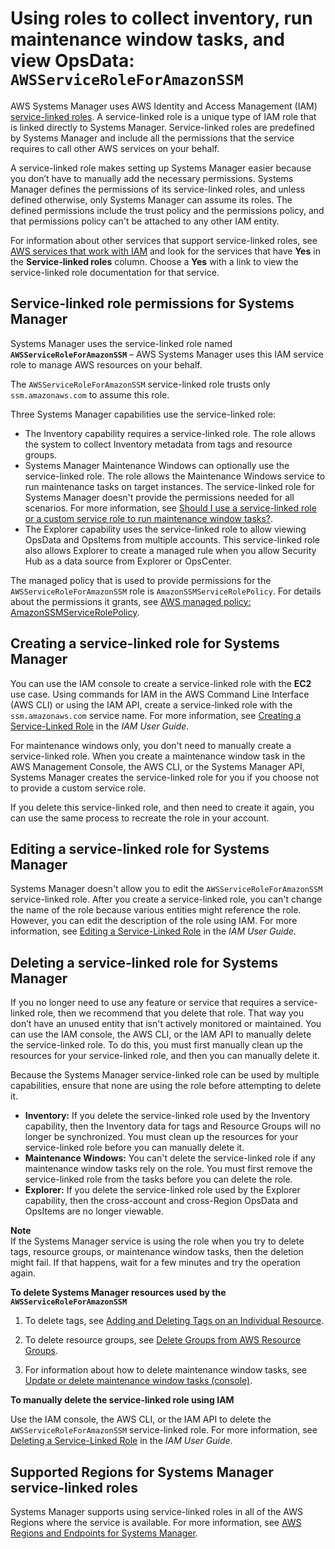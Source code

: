 # Using roles to collect inventory, run maintenance window tasks, and view OpsData: `AWSServiceRoleForAmazonSSM`<a name="using-service-linked-roles-service-action-1"></a>

AWS Systems Manager uses AWS Identity and Access Management \(IAM\)[ service\-linked roles](https://docs.aws.amazon.com/IAM/latest/UserGuide/id_roles_terms-and-concepts.html#iam-term-service-linked-role)\. A service\-linked role is a unique type of IAM role that is linked directly to Systems Manager\. Service\-linked roles are predefined by Systems Manager and include all the permissions that the service requires to call other AWS services on your behalf\. 

A service\-linked role makes setting up Systems Manager easier because you don’t have to manually add the necessary permissions\. Systems Manager defines the permissions of its service\-linked roles, and unless defined otherwise, only Systems Manager can assume its roles\. The defined permissions include the trust policy and the permissions policy, and that permissions policy can't be attached to any other IAM entity\.

For information about other services that support service\-linked roles, see [AWS services that work with IAM](https://docs.aws.amazon.com/IAM/latest/UserGuide/reference_aws-services-that-work-with-iam.html) and look for the services that have **Yes** in the **Service\-linked roles** column\. Choose a **Yes** with a link to view the service\-linked role documentation for that service\.

## Service\-linked role permissions for Systems Manager<a name="service-linked-role-permissions-service-action-1"></a>

Systems Manager uses the service\-linked role named **`AWSServiceRoleForAmazonSSM`** – AWS Systems Manager uses this IAM service role to manage AWS resources on your behalf\.

The `AWSServiceRoleForAmazonSSM` service\-linked role trusts only `ssm.amazonaws.com` to assume this role\. 

Three Systems Manager capabilities use the service\-linked role:
+ The Inventory capability requires a service\-linked role\. The role allows the system to collect Inventory metadata from tags and resource groups\.
+ Systems Manager Maintenance Windows can optionally use the service\-linked role\. The role allows the Maintenance Windows service to run maintenance tasks on target instances\. The service\-linked role for Systems Manager doesn't provide the permissions needed for all scenarios\. For more information, see [Should I use a service\-linked role or a custom service role to run maintenance window tasks?](sysman-maintenance-permissions.md#maintenance-window-tasks-service-role)\.
+ The Explorer capability uses the service\-linked role to allow viewing OpsData and OpsItems from multiple accounts\. This service\-linked role also allows Explorer to create a managed rule when you allow Security Hub as a data source from Explorer or OpsCenter\.

The managed policy that is used to provide permissions for the `AWSServiceRoleForAmazonSSM` role is `AmazonSSMServiceRolePolicy`\. For details about the permissions it grants, see [AWS managed policy: AmazonSSMServiceRolePolicy](security-iam-awsmanpol.md#security-iam-awsmanpol-AmazonSSMServiceRolePolicy)\.

## Creating a service\-linked role for Systems Manager<a name="create-service-linked-role-service-action-1"></a>

You can use the IAM console to create a service\-linked role with the **EC2** use case\. Using commands for IAM in the AWS Command Line Interface \(AWS CLI\) or using the IAM API, create a service\-linked role with the `ssm.amazonaws.com` service name\. For more information, see [Creating a Service\-Linked Role](https://docs.aws.amazon.com/IAM/latest/UserGuide/using-service-linked-roles.html#create-service-linked-role) in the *IAM User Guide*\.

For maintenance windows only, you don't need to manually create a service\-linked role\. When you create a maintenance window task in the AWS Management Console, the AWS CLI, or the Systems Manager API, Systems Manager creates the service\-linked role for you if you choose not to provide a custom service role\.

If you delete this service\-linked role, and then need to create it again, you can use the same process to recreate the role in your account\. 

## Editing a service\-linked role for Systems Manager<a name="edit-service-linked-role-service-action-1"></a>

Systems Manager doesn't allow you to edit the `AWSServiceRoleForAmazonSSM` service\-linked role\. After you create a service\-linked role, you can't change the name of the role because various entities might reference the role\. However, you can edit the description of the role using IAM\. For more information, see [Editing a Service\-Linked Role](https://docs.aws.amazon.com/IAM/latest/UserGuide/using-service-linked-roles.html#edit-service-linked-role) in the *IAM User Guide*\.

## Deleting a service\-linked role for Systems Manager<a name="delete-service-linked-role-service-action-1"></a>

If you no longer need to use any feature or service that requires a service\-linked role, then we recommend that you delete that role\. That way you don’t have an unused entity that isn't actively monitored or maintained\. You can use the IAM console, the AWS CLI, or the IAM API to manually delete the service\-linked role\. To do this, you must first manually clean up the resources for your service\-linked role, and then you can manually delete it\.

Because the Systems Manager service\-linked role can be used by multiple capabilities, ensure that none are using the role before attempting to delete it\.
+ **Inventory:** If you delete the service\-linked role used by the Inventory capability, then the Inventory data for tags and Resource Groups will no longer be synchronized\. You must clean up the resources for your service\-linked role before you can manually delete it\.
+ **Maintenance Windows:** You can't delete the service\-linked role if any maintenance window tasks rely on the role\. You must first remove the service\-linked role from the tasks before you can delete the role\. 
+ **Explorer:** If you delete the service\-linked role used by the Explorer capability, then the cross\-account and cross\-Region OpsData and OpsItems are no longer viewable\. 

**Note**  
If the Systems Manager service is using the role when you try to delete tags, resource groups, or maintenance window tasks, then the deletion might fail\. If that happens, wait for a few minutes and try the operation again\.

**To delete Systems Manager resources used by the `AWSServiceRoleForAmazonSSM`**

1. To delete tags, see [Adding and Deleting Tags on an Individual Resource](https://docs.aws.amazon.com/AWSEC2/latest/UserGuide/Using_Tags.html#adding-or-deleting-tags)\.

1. To delete resource groups, see [Delete Groups from AWS Resource Groups](https://docs.aws.amazon.com/ARG/latest/userguide/deleting-resource-groups.html)\.

1. For information about how to delete maintenance window tasks, see [Update or delete maintenance window tasks \(console\)](sysman-maintenance-update.md#sysman-maintenance-update-tasks)\.

**To manually delete the service\-linked role using IAM**

Use the IAM console, the AWS CLI, or the IAM API to delete the `AWSServiceRoleForAmazonSSM` service\-linked role\. For more information, see [Deleting a Service\-Linked Role](https://docs.aws.amazon.com/IAM/latest/UserGuide/using-service-linked-roles.html#delete-service-linked-role) in the *IAM User Guide*\.

## Supported Regions for Systems Manager service\-linked roles<a name="slr-regions-service-action-1"></a>

Systems Manager supports using service\-linked roles in all of the AWS Regions where the service is available\. For more information, see [AWS Regions and Endpoints for Systems Manager](https://docs.aws.amazon.com/general/latest/gr/rande.html#ssm_region)\.